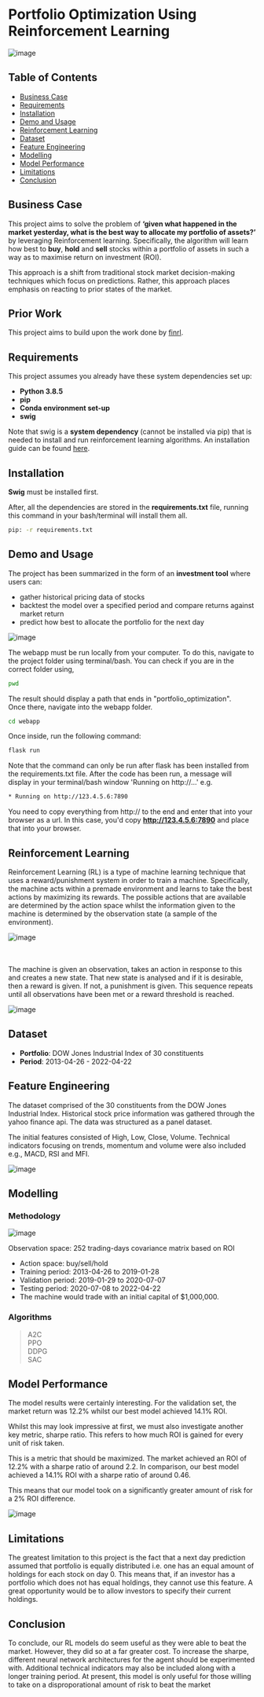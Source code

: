 # Portfolio Optimization Using Reinforcement Learning
![image](https://github.com/AbsIbs/portfolio_optimization/raw/main/images/stocks.png)

## Table of Contents
- <a href="#business-case">Business Case</a>
- <a href="#requirements">Requirements</a>
- <a href="#installation">Installation</a>
- <a href="#demo-and-usage">Demo and Usage</a>
- <a href="#reinforcement-learning">Reinforcement Learning</a>
- <a href="#dataset">Dataset</a>
- <a href="#feature-engineering">Feature Engineering</a>
- <a href="#modelling">Modelling</a>
- <a href="#model-performance">Model Performance</a>
- <a href="#limitations">Limitations</a>
- <a href="#conclusion">Conclusion</a>

## Business Case
This project aims to solve the problem of **‘given what happened in the market yesterday, what is the best way to allocate my portfolio of assets?’** by leveraging Reinforcement learning. Specifically, the algorithm will learn how best to **buy**, **hold** and **sell** stocks within a portfolio of assets in such a way as to maximise return on investment (ROI).

This approach is a shift from traditional stock market decision-making techniques which focus on predictions. Rather, this approach places emphasis on reacting to prior states of the market.

## Prior Work
This project aims to build upon the work done by [finrl](https://github.com/AI4Finance-Foundation/FinRL).  

## Requirements
This project assumes you already have these system dependencies set up:
- **Python 3.8.5**
- **pip**
- **Conda environment set-up**
- **swig**

Note that swig is a **system dependency** (cannot be installed via pip) that is needed to install and run reinforcement learning algorithms. An installation guide can be found [here](https://www.dev2qa.com/how-to-install-swig-on-macos-linux-and-windows/).

## Installation
**Swig** must be installed first.

After, all the dependencies are stored in the **requirements.txt** file, running this command in your bash/terminal will install them all. <br>
```bash
pip: -r requirements.txt
```

## Demo and Usage
The project has been summarized in the form of an **investment tool** where users can: <br>
- gather historical pricing data of stocks
- backtest the model over a specified period and compare returns against market return
- predict how best to allocate the portfolio for the next day

![image]()

The webapp must be run locally from your computer. To do this, navigate to the project folder using terminal/bash. You can check if you are in the correct folder using,
```bash
pwd
```
The result should display a path that ends in "portfolio_optimization".
<br>
Once there, navigate into the webapp folder.
```bash
cd webapp
```
Once inside, run the following command:
```bash
flask run
```
Note that the command can only be run after flask has been installed from the requirements.txt file. After the code has been run, a message will display in your terminal/bash window 'Running on http://...' e.g.
```bash
* Running on http://123.4.5.6:7890
```
You need to copy everything from http:// to the end and enter that into your browser as a url. In this case, you'd copy **http://123.4.5.6:7890** and place that into your browser.

## Reinforcement Learning
Reinforcement Learning (RL) is a type of machine learning technique that uses a reward/punishment system in order to train a machine. Specifically, the machine acts within a premade environment and learns to take the best actions by maximizing its rewards. The possible actions that are available are determined by the action space whilst the information given to the machine is determined by the observation state (a sample of the environment).

![image](https://github.com/AbsIbs/portfolio_optimization/raw/main/images/rl_1.png)

<br><br>
The machine is given an observation, takes an action in response to this and creates a new state. That new state is analysed and if it is desirable, then a reward is given. If not, a punishment is given. This sequence repeats until all observations have been met or a reward threshold is reached.

![image](https://github.com/AbsIbs/portfolio_optimization/raw/main/images/rl_2_old.png)

## Dataset
- **Portfolio**: DOW Jones Industrial Index of 30 constituents
- **Period**: 2013-04-26 - 2022-04-22

## Feature Engineering
The dataset comprised of the 30 constituents from the DOW Jones Industrial Index. Historical stock price information was gathered through the yahoo finance api. The data was structured as a panel dataset.

The initial features consisted of High, Low, Close, Volume. Technical indicators focusing on trends, momentum and volume were also included e.g., MACD, RSI and MFI.

![image](https://github.com/AbsIbs/portfolio_optimization/raw/main/images/rl_Dataset.png)

## Modelling
### Methodology
![image](https://github.com/AbsIbs/portfolio_optimization/raw/main/images/rl_methodology.png)

Observation space: 252 trading-days covariance matrix based on ROI
- Action space: buy/sell/hold
- Training period: 2013-04-26 to 2019-01-28
- Validation period: 2019-01-29 to 2020-07-07
- Testing period: 2020-07-08 to 2022-04-22
- The machine would trade with an initial capital of $1,000,000.

### Algorithms
>A2C<br>
>PPO<br>
>DDPG<br>
>SAC

## Model Performance
The model results were certainly interesting. For the validation set, the market return was 12.2% whilst our best model achieved 14.1% ROI.

Whilst this may look impressive at first, we must also investigate another key metric, sharpe ratio. This refers to how much ROI is gained for every unit of risk taken.

This is a metric that should be maximized. The market achieved an ROI of 12.2% with a sharpe ratio of around 2.2. In comparison, our best model achieved a 14.1% ROI with a sharpe ratio of around 0.46.

This means that our model took on a significantly greater amount of risk for a 2% ROI difference.

![image](https://github.com/AbsIbs/portfolio_optimization/raw/main/images/model_results.png)

## Limitations
The greatest limitation to this project is the fact that a next day prediction assumed that portfolio is equally distributed i.e. one has an equal amount of holdings for each stock on day 0. This means that, if an investor has a portfolio which does not has equal holdings, they cannot use this feature. A great opportunity would be to allow investors to specify their current holdings.

## Conclusion
To conclude, our RL models do seem useful as they were able to beat the market. However, they did so at a far greater cost.
To increase the sharpe, different neural network architectures for the agent should be experimented with.
Additional technical indicators may also be included along with a longer training period.
At present, this model is only useful for those willing to take on a disproporational amount of risk to beat the market
